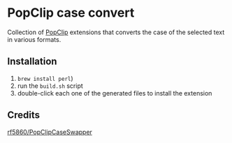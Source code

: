 # PopClip case convert

Collection of [PopClip](https://pilotmoon.com/popclip) extensions that converts the case of the selected text in various formats.

## Installation

1. `brew install perl`)
2. run the `build.sh` script
3. double-click each one of the generated files to install the extension

## Credits

[rf5860/PopClipCaseSwapper](https://github.com/rf5860/PopClipCaseSwapper)
